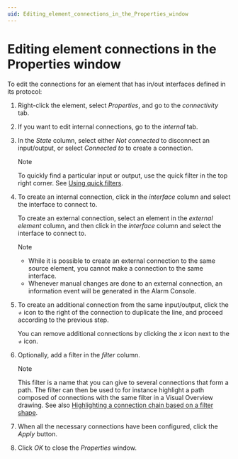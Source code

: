 ```yaml
---
uid: Editing_element_connections_in_the_Properties_window
---
```


# Editing element connections in the Properties window

To edit the connections for an element that has in/out interfaces defined in its protocol:

1. Right-click the element, select *Properties*, and go to the *connectivity* tab.

1. If you want to edit internal connections, go to the *internal* tab.

1. In the *State* column, select either *Not connected* to disconnect an input/output, or select *Connected to* to create a connection.

   > [!NOTE]
   > To quickly find a particular input or output, use the quick filter in the top right corner. See [Using quick filters](xref:Using_quick_filters).

1. To create an internal connection, click in the *interface* column and select the interface to connect to.

   To create an external connection, select an element in the *external element* column, and then click in the *interface* column and select the interface to connect to.

   > [!NOTE]
   >
   > - While it is possible to create an external connection to the same source element, you cannot make a connection to the same interface.
   > - Whenever manual changes are done to an external connection, an information event will be generated in the Alarm Console.

1. To create an additional connection from the same input/output, click the *+* icon to the right of the connection to duplicate the line, and proceed according to the previous step.

   You can remove additional connections by clicking the *x* icon next to the *+* icon.

1. Optionally, add a filter in the *filter* column.

   > [!NOTE]
   > This filter is a name that you can give to several connections that form a path. The filter can then be used to for instance highlight a path composed of connections with the same filter in a Visual Overview drawing. See also [Highlighting a connection chain based on a filter shape](xref:Highlighting_a_connection_chain_based_on_a_filter_shape).

1. When all the necessary connections have been configured, click the *Apply* button.

1. Click *OK* to close the *Properties* window.
